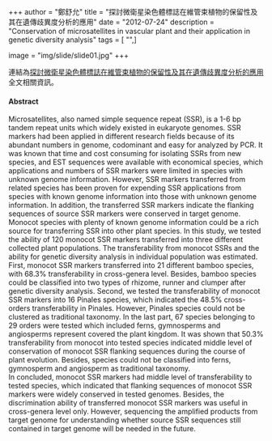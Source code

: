 +++
author = "鄭舒允"
title = "探討微衛星染色體標誌在維管束植物的保留性及其在遺傳歧異度分析的應用"
date = "2012-07-24"
description = "Conservation of microsatellites in vascular plant and their application in genetic diversity analysis"
tags = [
    "",]

image = "img/slide/slide01.jpg"
+++



連結為[探討微衛星染色體標誌在維管束植物的保留性及其在遺傳歧異度分析的應用](https://hdl.handle.net/11296/27apfw) 全文相關資訊。

#### Abstract   
Microsatellites, also named simple sequence repeat (SSR), is a 1-6 bp tandem repeat units which widely existed in eukaryote genomes. SSR markers had been applied in different research fields because of its abundant numbers in genome, codominant and easy for analyzed by PCR. It was known that time and cost consuming for isolating SSRs from new species, and EST sequences were available with economical species, which applications and numbers of SSR markers were limited in species with unknown genome information. However, SSR markers transferred from related species has been proven for expending SSR applications from species with known genome information into those with unknown genome information. In addition, the transferred SSR markers indicate the flanking sequences of source SSR markers were conserved in target genome. Monocot species with plenty of known genome information could be a rich source for transferring SSR into other plant species. In this study, we tested the ability of 120 monocot SSR markers transferred into three different collected plant populations. The transferability from monocot SSRs and the ability for genetic diversity analysis in individual population was estimated. First, monocot SSR markers transferred into 21 different bamboo species, with 68.3% transferability in cross-genera level. Besides, bamboo species could be classified into two types of rhizome, runner and clumper after genetic diversity analysis. Second, we tested the transferability of monocot SSR markers into 16 Pinales species, which indicated the 48.5% cross-orders transferability in Pinales. However, Pinales species could not be clustered as traditional taxonomy. In the last part, 67 species belonging to 29 orders were tested which included ferns, gymnosperms and angiosperms represent covered the plant kingdom. It was shown that 50.3% transferability from monocot into tested species indicated middle level of conservation of monocot SSR flanking sequences during the course of plant evolution. Besides, species could not be classified into ferns, gymnosperm and angiosperm as traditional taxonomy.  
In concluded, monocot SSR markers had middle level of transferability to tested species, which indicated that flanking sequences of monocot SSR markers were widely conserved in tested genomes. Besides, the discrimination ability of transferred monocot SSR markers was useful in cross-genera level only. However, sequencing the amplified products from target genome for understanding whether source SSR sequences still contained in target genome will be needed in the future.


<!-- {{< css.inline >}}
<style>
.emojify {
	font-family: Apple Color Emoji, Segoe UI Emoji, NotoColorEmoji, Segoe UI Symbol, Android Emoji, EmojiSymbols;
	font-size: 2rem;
	vertical-align: middle;
}
@media screen and (max-width:650px) {
  .nowrap {
    display: block;
    margin: 25px 0;
  }
}
</style>
{{< /css.inline >}} -->
